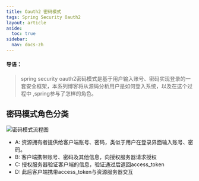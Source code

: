 ```yaml
---
title: Oauth2 密码模式
tags: Spring Security Oauth2
layout: article
aside:
  toc: true
sidebar:
  nav: docs-zh
---
```

#### 导语：
> spring security oauth2密码模式是基于用户输入账号、密码实现登录的一套安全框架，本系列博客将从源码分析用户是如何登入系统，以及在这个过程中
,spring参与了怎样的角色。

## 密码模式角色分类
![密码模式流程图](http://keyouxing.com/img/oauth2/password_mode.png)

* A: 资源拥有者提供给客户端账号、密码，类似于用户在登录界面输入账号、密码。
* B: 客户端携带账号、密码及其他信息，向授权服务器请求授权
* C: 授权服务器验证客户端的信息，验证通过后返回access_token
* D: 此后客户端携带access_token与资源服务器交互


